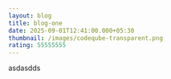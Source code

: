 ```yaml
---
layout: blog
title: blog-one
date: 2025-09-01T12:41:00.000+05:30
thumbnail: /images/codeqube-transparent.png
rating: 55555555
---
```

asdasdds
